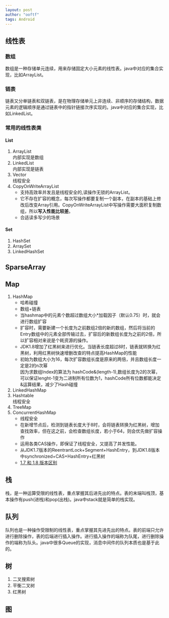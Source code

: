 ```yaml
---
layout: post
author: "ooftf"
tags: Android
---
```


## 线性表
### 数组
数组是一种存储单元连续，用来存储固定大小元素的线性表。java中对应的集合实现，比如ArrayList。
### 链表
链表又分单链表和双链表，是在物理存储单元上非连续、非顺序的存储结构，数据元素的逻辑顺序是通过链表中的指针链接次序实现的。java中对应的集合实现，比如LinkedList。
### 常用的线性表类
#### List
1. ArrayList  
   内部实现是数组
2. LinkedList  
   内部实现是链表
3. Vector  
   线程安全
4. CopyOnWriteArrayList  
   * 支持高效率并发且是线程安全的,读操作无锁的ArrayList。  
   * 它不存在扩容的概念，每次写操作都要复制一个副本，在副本的基础上修改后改变Array引用。CopyOnWriteArrayList中写操作需要大面积复制数组，所以**写入性能比较差**。
   * 合适读多写少的场景

#### Set
1. HashSet
2. ArraySet
3. LinkedHashSet

## SparseArray

## Map
1. HashMap  
   * 哈希碰撞
   * 数组+链表  
   * 当hashmap中的元素个数超过数组大小*加载因子（默认0.75）时，就会进行数组扩容
   * 扩容时，需要新建一个长度为之前数组2倍的新的数组，然后将当前的Entry数组中的元素全部传输过去，扩容后的新数组长度为之前的2倍，所以扩容相对来说是个耗资源的操作。  
   * JDK1.8增加了红黑树来进行优化。当链表长度超过8时，链表就转换为红黑树，利用红黑树快速增删改查的特点提高HashMap的性能  
   * 初始为数组大小为16，每次扩容数组长度是原来的两倍，并且数组长度一定是2的n次幂  
      因为求数组Index的算法为 hashCode&(length-1),数组长度为2的次幂，可以保证lenght-1变为二进制所有位数为1，hashCode所有位数都能决定&运算结果，减少了Hash碰撞
2. LinkedHashMap
3. Hashtable  
   线程安全
4. TreeMap
5. ConcurrentHashMap  
   * 线程安全  
   * 在新增节点后，检测到链表长度大于8时，会将链表转换为红黑树，增加查找效率，但在这之前，会检查数组长度，若小于64，则会优先做扩容操作  
   * 运用各类CAS操作，即保证了线程安全，又提高了并发性能。
   * 从JDK1.7版本的ReentrantLock+Segment+HashEntry，到JDK1.8版本中synchronized+CAS+HashEntry+红黑树
   * [1.7 和 1.8 版本区别](https://blog.csdn.net/xingxiupaioxue/article/details/88062163)




## 栈
栈，是一种运算受限的线性表，重点掌握其后进先出的特点。表的末端叫栈顶，基本操作有push(进栈)和pop(出栈)。java中stack就是简单的栈实现。
## 队列
队列也是一种操作受限制的线性表，重点掌握其先进先出的特点。表的前端只允许进行删除操作，表的后端进行插入操作。进行插入操作的端称为队尾，进行删除操作的端称为队头。java中很多Queue的实现，消息中间件的队列本质也是基于此的。
## 树
1. 二叉搜索树
2. 平衡二叉树
3. 红黑树

## 图




